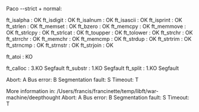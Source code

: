 Paco --strict + normal:

ft_isalpha      : OK
ft_isdigit      : OK
ft_isalnum      : OK
ft_isascii      : OK
ft_isprint      : OK
ft_strlen       : OK
ft_memset       : OK
ft_bzero        : OK
ft_memcpy       : OK
ft_memmove      : OK
ft_strlcpy      : OK
ft_strlcat      : OK
ft_toupper      : OK
ft_tolower      : OK
ft_strchr       : OK
ft_strrchr      : OK
ft_memchr       : OK
ft_memcmp       : OK
ft_strdup       : OK
ft_strtrim      : OK
ft_strncmp      : OK
ft_strnstr      : OK
ft_strjoin      : OK


ft_atoi         : KO

ft_calloc       : 3.KO Segfault
ft_substr       : 1.KO Segfault
ft_split        : 1.KO Segfault

Abort: A  Bus error: B  Segmentation fault: S  Timeout: T

More information in: /Users/francis/francinette/temp/libft/war-machine/deepthought
Abort: A  Bus error: B  Segmentation fault: S  Timeout: T